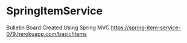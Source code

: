 # SpringItemService
Bulletin Board Created Using Spring MVC
https://spring-item-service-079.herokuapp.com/basic/items
